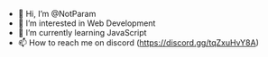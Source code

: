 - 👋 Hi, I’m @NotParam
- 👀 I’m interested in Web Development
- 🌱 I’m currently learning JavaScript
- 📫 How to reach me on discord (https://discord.gg/tqZxuHvY8A)

<!---
NotParam/NotParam is a ✨ special ✨ repository because its `README.md` (this file) appears on your GitHub profile.
You can click the Preview link to take a look at your changes.
--->
